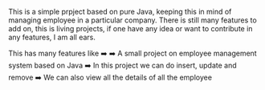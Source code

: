 This is a simple prpject based on pure Java, keeping this in mind of managing employee in a particular company. There is still many features to add on, this is living projects, if one have any idea 
or want to contribute in any features, I am all ears.  

This has many features like ➡️
➡️ A small project on employee management system based on Java
➡️ In this project we can do insert, update and remove
➡️ We can also view all the details of all the employee 
